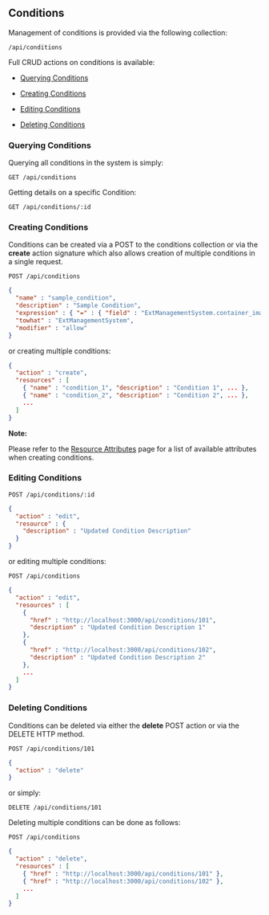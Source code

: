 ---
---

## Conditions

Management of conditions is provided via the following collection:

``` data
/api/conditions
```

Full CRUD actions on conditions is available:

  - [Querying Conditions](#querying-conditions)

  - [Creating Conditions](#creating-conditions)

  - [Editing Conditions](#editing-conditions)

  - [Deleting Conditions](#deleting-conditions)

### Querying Conditions

Querying all conditions in the system is simply:

    GET /api/conditions

Getting details on a specific Condition:

    GET /api/conditions/:id

### Creating Conditions

Conditions can be created via a POST to the conditions collection or via
the **create** action signature which also allows creation of multiple
conditions in a single request.

    POST /api/conditions

``` json
{
  "name" : "sample_condition",
  "description" : "Sample Condition",
  "expression" : { "=" : { "field" : "ExtManagementSystem.container_images-architecture", "value" : "dsa" } },
  "towhat" : "ExtManagementSystem",
  "modifier" : "allow"
}
```

or creating multiple conditions:

``` json
{
  "action" : "create",
  "resources" : [
    { "name" : "condition_1", "description" : "Condition 1", ... },
    { "name" : "condition_2", "description" : "Condition 2", ... },
    ...
  ]
}
```

**Note:**

Please refer to the [Resource
Attributes](../appendices/resource_attributes.html#conditions) page for
a list of available attributes when creating conditions.

</div>

### Editing Conditions

    POST /api/conditions/:id

``` json
{
  "action" : "edit",
  "resource" : {
    "description" : "Updated Condition Description"
  }
}
```

or editing multiple conditions:

    POST /api/conditions

``` json
{
  "action" : "edit",
  "resources" : [
    {
      "href" : "http://localhost:3000/api/conditions/101",
      "description" : "Updated Condition Description 1"
    },
    {
      "href" : "http://localhost:3000/api/conditions/102",
      "description" : "Updated Condition Description 2"
    },
    ...
  ]
}
```

### Deleting Conditions

Conditions can be deleted via either the **delete** POST action or via
the DELETE HTTP method.

    POST /api/conditions/101

``` json
{
  "action" : "delete"
}
```

or simply:

    DELETE /api/conditions/101

Deleting multiple conditions can be done as follows:

    POST /api/conditions

``` json
{
  "action" : "delete",
  "resources" : [
    { "href" : "http://localhost:3000/api/conditions/101" },
    { "href" : "http://localhost:3000/api/conditions/102" },
    ...
  ]
}
```
